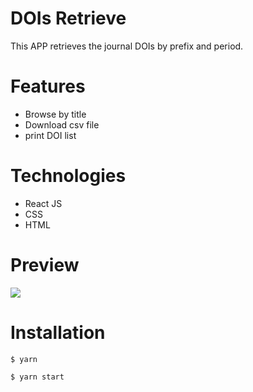 # DOIs Retrieve
This APP retrieves the journal DOIs by prefix and period.

# Features
<ul>
<li>Browse by title</li>
<li>Download csv file</li>
<li>print DOI list </li>
</ul>


# Technologies
<ul>
<li>React JS</li>
<li>CSS</li>
<li>HTML</li>
</ul>

# Preview
<img src="https://user-images.githubusercontent.com/23083888/132519762-34435d7f-13ac-40e4-9a93-1aa4ea94380b.png"/>

# Installation
```
$ yarn

$ yarn start
```

